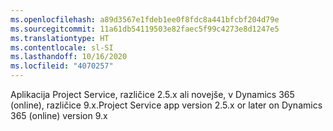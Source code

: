 ```yaml
---
ms.openlocfilehash: a89d3567e1fdeb1ee0f8fdc8a441bfcbf204d79e
ms.sourcegitcommit: 11a61db54119503e82faec5f99c4273e8d1247e5
ms.translationtype: HT
ms.contentlocale: sl-SI
ms.lasthandoff: 10/16/2020
ms.locfileid: "4070257"
---
```

<span data-ttu-id="b30f3-101">Aplikacija Project Service, različice 2.5.x ali novejše, v Dynamics 365 (online), različice 9.x.</span><span class="sxs-lookup"><span data-stu-id="b30f3-101">Project Service app version 2.5.x or later on Dynamics 365 (online) version 9.x</span></span>

